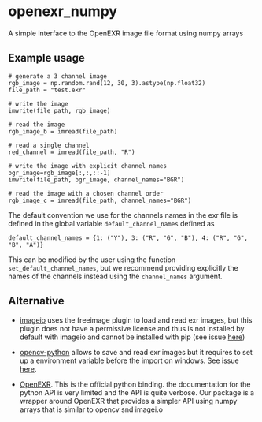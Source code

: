 # openexr_numpy

A simple interface to the OpenEXR image file format using numpy arrays

## Example usage 

```
# generate a 3 channel image
rgb_image = np.random.rand(12, 30, 3).astype(np.float32)
file_path = "test.exr"

# write the image
imwrite(file_path, rgb_image)

# read the image
rgb_image_b = imread(file_path)

# read a single channel
red_channel = imread(file_path, "R")

# write the image with explicit channel names
bgr_image=rgb_image[:,:,::-1]
imwrite(file_path, bgr_image, channel_names="BGR")

# read the image with a chosen channel order
rgb_image_c = imread(file_path, channel_names="BGR")
```

The default convention we use for the channels names in the exr file is defined
in the global variable `default_channel_names` defined as
```
default_channel_names = {1: ("Y"), 3: ("R", "G", "B"), 4: ("R", "G", "B", "A")}
```
This can be modified by the user using the function `set_default_channel_names`, but we recommend providing explicitly the names of the channels instead using the `channel_names` argument.

## Alternative

* [imageio](https://imageio.readthedocs.io/en/stable/) uses the freeimage plugin to load and read exr images, but this plugin does not have a permissive license and thus is not installed by default with imageio and cannot be installed with pip (see issue [here](https://github.com/imageio/imageio/issues/809))

* [opencv-python](https://pypi.org/project/opencv-python/) allows to save and read exr images but it requires to 
set up a environment variable before the import on windows. See issue [here](https://github.com/opencv/opencv/issues/24470).

* [OpenEXR](https://pypi.org/project/OpenEXR/). This is the official python binding. the documentation for the python API is very limited and the API is quite verbose. Our package is a wrapper around OpenEXR that provides a simpler API using numpy arrays that is similar to opencv snd imagei.o  



